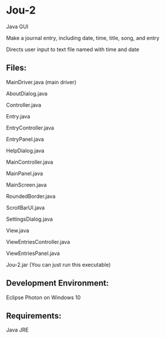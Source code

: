 # Jou-2
Java GUI

Make a journal entry, including date, time, title, song, and entry

Directs user input to text file named with time and date

## Files:

MainDriver.java (main driver)

AboutDialog.java

Controller.java

Entry.java

EntryController.java

EntryPanel.java

HelpDialog.java

MainController.java

MainPanel.java

MainScreen.java

RoundedBorder.java

ScrollBarUI.java

SettingsDialog.java

View.java

ViewEntriesController.java

ViewEntriesPanel.java

Jou-2.jar (You can just run this executable)

## Development Environment: 
Eclipse Photon on Windows 10

## Requirements:

Java JRE
